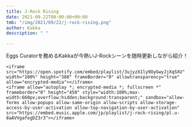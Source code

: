 ```yaml
---
title: J-Rock Rising
date: 2021-09-22T00:00:00+09:00
tmb: "/img/2021/09/22/j-rock-rising.png"
author: Kakka
description: " "

---
```

Eggs Curatorを務めるKakkaが今熱いJ-Rockシーンを随時更新しながら紹介！

    <iframe src="https://open.spotify.com/embed/playlist/3ujyzX1ly9OyGwyJjXqSXU" width="100%" height="380" frameBorder="0" allowtransparency="true" allow="encrypted-media"></iframe>
    <iframe allow="autoplay *; encrypted-media *; fullscreen *" frameborder="0" height="450" style="width:100%;max-width:660px;overflow:hidden;background:transparent;" sandbox="allow-forms allow-popups allow-same-origin allow-scripts allow-storage-access-by-user-activation allow-top-navigation-by-user-activation" src="https://embed.music.apple.com/jp/playlist/j-rock-rising/pl.u-8aAVVgafogDZ3r3"></iframe>